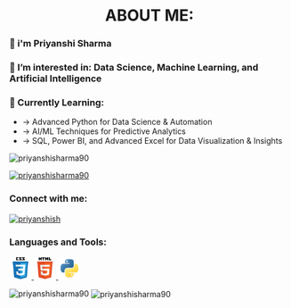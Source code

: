 <h1 align="center">ABOUT ME:</h1>
<h3 align="left">👋 i'm Priyanshi Sharma </h3>
<h3 align="left">👀 I’m interested in: Data Science, Machine Learning, and Artificial Intelligence</h3>

<h3 align="left">🌱 Currently Learning:</h3>

<ul>
  <li>→ Advanced Python for Data Science & Automation</li>
  <li>→ AI/ML Techniques for Predictive Analytics</li>
  <li>→ SQL, Power BI, and Advanced Excel for Data Visualization & Insights</li>
</ul>




<p align="left"> <img src="https://komarev.com/ghpvc/?username=priyanshisharma90&label=Profile%20views&color=0e75b6&style=flat" alt="priyanshisharma90" /> </p>

<p align="left"> <a href="https://github.com/ryo-ma/github-profile-trophy"><img src="https://github-profile-trophy.vercel.app/?username=priyanshisharma90" alt="priyanshisharma90" /></a> </p>

<h3 align="left">Connect with me:</h3>
<p align="left">
<a href="https://www.leetcode.com/priyanshish" target="blank"><img align="center" src="https://raw.githubusercontent.com/rahuldkjain/github-profile-readme-generator/master/src/images/icons/Social/leet-code.svg" alt="priyanshish" height="30" width="40" /></a>
</p>

<h3 align="left">Languages and Tools:</h3>
<p align="left"> <a href="https://www.w3schools.com/css/" target="_blank" rel="noreferrer"> <img src="https://raw.githubusercontent.com/devicons/devicon/master/icons/css3/css3-original-wordmark.svg" alt="css3" width="40" height="40"/> </a> <a href="https://www.w3.org/html/" target="_blank" rel="noreferrer"> <img src="https://raw.githubusercontent.com/devicons/devicon/master/icons/html5/html5-original-wordmark.svg" alt="html5" width="40" height="40"/> </a> <a href="https://www.python.org" target="_blank" rel="noreferrer"> <img src="https://raw.githubusercontent.com/devicons/devicon/master/icons/python/python-original.svg" alt="python" width="40" height="40"/> </a> </p>

<p><img align="left" src="https://github-readme-stats.vercel.app/api/top-langs?username=priyanshisharma90&show_icons=true&locale=en&layout=compact" alt="priyanshisharma90" /></p>

<p>&nbsp;<img align="center" src="https://github-readme-stats.vercel.app/api?username=priyanshisharma90&show_icons=true&locale=en" alt="priyanshisharma90" /></p>

